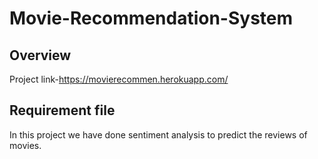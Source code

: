 # Movie-Recommendation-System

## Overview
Project link-https://movierecommen.herokuapp.com/

## Requirement file

In this project we have done sentiment analysis to predict the reviews of movies.
